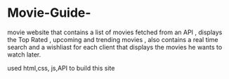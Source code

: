 # Movie-Guide-
movie website that contains a list of movies fetched from an API , displays the Top Rated , upcoming and trending movies , also contains a real time search and a wishliast for
each client that displays the movies he wants to watch later.

used html,css, js,API to build this site
